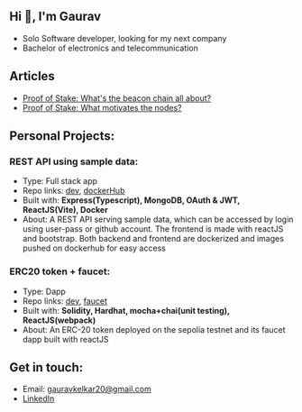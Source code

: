 ## Hi 👋, I'm Gaurav
+ Solo Software developer, looking for my next company
+ Bachelor of electronics and telecommunication

## Articles
+ [Proof of Stake: What's the beacon chain all about?](https://medium.com/@gauravkelkar20/proof-of-stake-whats-the-beacon-chain-all-about-ae5b06e4e113)
+ [Proof of Stake: What motivates the nodes?](https://medium.com/@gauravkelkar20/proof-of-stake-what-motivates-the-nodes-d9613b7a6231)

## Personal Projects:

### REST API using sample data:
+ Type: Full stack app
+ Repo links: [dev](https://github.com/mrgk21/RESTAPI-sample),  [dockerHub](https://hub.docker.com/repository/docker/mrgk21/rest-api)
+ Built with: **Express(Typescript), MongoDB, OAuth & JWT, ReactJS(Vite), Docker**
+ About: A REST API serving sample data, which can be accessed by login using user-pass or github account. The frontend is made with reactJS and bootstrap. Both backend and frontend are dockerized and images pushed on dockerhub for easy access

### ERC20 token + faucet:
+ Type: Dapp
+ Repo links: [dev](https://github.com/mrgk21/AURA-token-dev),  [faucet](https://github.com/mrgk21/AURA-token-faucet)
+ Built with: **Solidity, Hardhat, mocha+chai(unit testing), ReactJS(webpack)**
+ About: An ERC-20 token deployed on the sepolia testnet and its faucet dapp built with reactJS

## Get in touch:
+ Email: gauravkelkar20@gmail.com
+ [LinkedIn](https://www.linkedin.com/in/gaurav-kelkar/)
